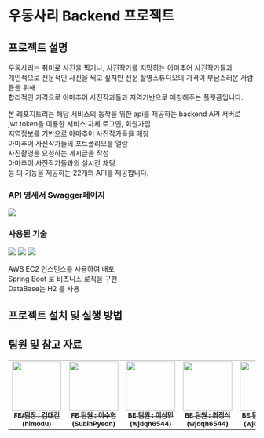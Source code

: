 # 우동사리 Backend 프로젝트 
	
## 프로젝트 설명
우동사리는 취미로 사진을 찍거나, 사진작가를 지망하는 아마추어 사진작가들과 </br>
개인적으로 전문적인 사진을 찍고 싶지만 전문 촬영스튜디오의 가격이 부담스러운 사람들을 위해</br>
합리적인 가격으로 아마추어 사진작과들과 지역기반으로 매칭해주는 플랫폼입니다.  

본 레포지토리는 해당 서비스의 동작을 위한 api를 제공하는 backend API 서버로<br/>
jwt token을 이용한 서비스 자체 로그인, 회원가입<br/>
지역정보를 기반으로 아마추어 사진작가들을 매칭<br/>
아마추어 사진작가들의 포트폴리오를 열람</br>
사진촬영을 요청하는 게시글을 작성</br>
아마추어 사진작가들과의 실시간 채팅</br>
등 의 기능을 제공하는 22개의 API를 제공합니다.<br/>

### API 명세서 Swagger페이지
<a href="he.princip.es/swagger-ui/index.html#"><img src="https://img.shields.io/badge/Swagger-85EA2D?style=for-the-badge&logo=Swagger&logoColor=white"></a>

### 사용된 기술
<img src="https://img.shields.io/badge/Spring Boot-6DB33F?style=for-the-badge&logo=Spring Boot&logoColor=white">  <img src="https://img.shields.io/badge/H2-2962FF?style=for-the-badge&logo=Hack Club&logoColor=white">  <img src="https://img.shields.io/badge/Amazon EC2-FF9900?style=for-the-badge&logo=Amazon EC2&logoColor=white"> 

AWS EC2 인스턴스를 사용하여 배포</br>
Spring Boot 로 비즈니스 로직을 구현</br>
DataBase는 H2 를 사용<br/>
 
## 프로젝트 설치 및 실행 방법


## 팀원 및 참고 자료

<table>
  <tbody>
    <tr>
      <td align="center"><a href="https://github.com/toothlessdev"><img src="https://avatars.githubusercontent.com/u/52105661?v=4" width="100px;" alt=""/><br /><sub><b>FE/팀장 : 김대건 (himodu)</b></sub></a><br /></td>
      <td align="center"><a href="https://github.com/DingX2"><img src="https://avatars.githubusercontent.com/u/96682768?v=4" width="100px;" alt=""/><br /><sub><b>FE 팀원 : 이수현 (SubinPyeon) </b></sub></a><br /></td>
      <td align="center"><a href="https://github.com/lsmin3388"><img src="https://avatars.githubusercontent.com/u/67568334?v=4" width="100px;" alt=""/><br /><sub><b>BE 팀원 : 이상민 (wjdqh6544) </b></sub></a><br /></td>
      <td align="center"><a href="https://github.com/siksik-Choi"><img src="https://avatars.githubusercontent.com/u/80188977?v=4" width="100px;" alt=""/><br /><sub><b>BE 팀원 : 최정식 (wjdqh6544) </b></sub></a><br /></td>
      <td align="center"><a href="https://github.com/himodu"><img src="https://avatars.githubusercontent.com/u/71763322?v=4" width="100px;" alt=""/><br /><sub><b>BE 팀원 : 이동건 (wjdqh6544) </b></sub></a><br /></td>
    </tr>
  </tbody>
</table>
